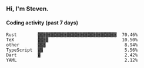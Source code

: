 ### Hi, I'm Steven.

#### Coding activity (past 7 days)
```
Rust        ▓▓▓▓▓▓▓▓▓▓▓▓▓▓▓▓▓▓▓▓▓▓▓▓▓▓▓▓▓▓  70.46%
TeX         ▓▓▓▓                            10.50%
other       ▓▓▓                              8.94%
TypeScript  ▓▓                               5.56%
Dart        ▓                                2.42%
YAML                                         2.12%
```
